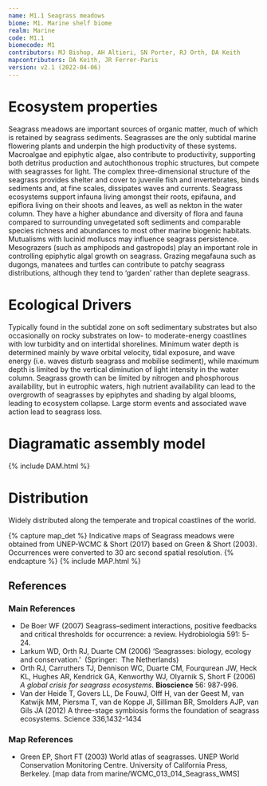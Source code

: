 ```yaml
---
name: M1.1 Seagrass meadows
biome: M1. Marine shelf biome
realm: Marine
code: M1.1
biomecode: M1
contributors: MJ Bishop, AH Altieri, SN Porter, RJ Orth, DA Keith
mapcontributors: DA Keith, JR Ferrer-Paris
version: v2.1 (2022-04-06)
---
```

# Ecosystem properties

Seagrass meadows are important sources of organic matter, much of which is retained by seagrass sediments. Seagrasses are the only subtidal marine flowering plants and underpin the high productivity of these systems. Macroalgae and epiphytic algae, also contribute to productivity, supporting both detritus production and autochthonous trophic structures, but compete with seagrasses for light. The complex three-dimensional structure of the seagrass provides shelter and cover to juvenile fish and invertebrates, binds sediments and, at fine scales, dissipates waves and currents. Seagrass ecosystems support infauna living amongst their roots, epifauna, and epiflora living on their shoots and leaves, as well as nekton in the water column. They have a higher abundance and diversity of flora and fauna compared to surrounding unvegetated soft sediments and comparable species richness and abundances to most other marine biogenic habitats. Mutualisms with lucinid molluscs may influence seagrass persistence. Mesograzers (such as amphipods and gastropods) play an important role in controlling epiphytic algal growth on seagrass. Grazing megafauna such as dugongs, manatees and turtles can contribute to patchy seagrass distributions, although they tend to ‘garden’ rather than deplete seagrass.

# Ecological Drivers

Typically found in the subtidal zone on soft sedimentary substrates but also occasionally on rocky substrates on low- to moderate-energy coastlines with low turbidity and on intertidal shorelines. Minimum water depth is determined mainly by wave orbital velocity, tidal exposure, and wave energy (i.e. waves disturb seagrass and mobilise sediment), while maximum depth is limited by the vertical diminution of light intensity in the water column. Seagrass growth can be limited by nitrogen and phosphorous availability, but in eutrophic waters, high nutrient availability can lead to the overgrowth of seagrasses by epiphytes and shading by algal blooms, leading to ecosystem collapse. Large storm events and associated wave action lead to seagrass loss.

# Diagramatic assembly model

{% include DAM.html %}

# Distribution

Widely distributed along the temperate and tropical coastlines of the world.

{% capture map_det %}
Indicative maps of Seagrass meadows were obtained from UNEP-WCMC & Short (2017) based on Green & Short (2003). Occurrences were converted to 30 arc second spatial resolution.
{% endcapture %}
{% include MAP.html %}

## References
### Main References
* De Boer WF (2007) Seagrass–sediment interactions, positive feedbacks and critical thresholds for occurrence: a review. Hydrobiologia 591: 5-24.
* Larkum WD, Orth RJ, Duarte CM (2006) ‘Seagrasses: biology, ecology and conservation.’  (Springer:  The Netherlands) 
* Orth RJ, Carruthers TJ, Dennison WC, Duarte CM, Fourqurean JW, Heck KL, Hughes AR, Kendrick GA, Kenworthy WJ, Olyarnik S, Short F (2006) *A global crisis for seagrass ecosystems*. **Bioscience** 56: 987-996.
* Van der Heide T, Govers LL, De FouwJ, Olff H, van der Geest M, van Katwijk MM, Piersma T, van de Koppe Jl, Silliman BR, Smolders AJP, van Gils JA (2012) A three-stage symbiosis forms the foundation of seagrass ecosystems. Science 336,1432-1434
### Map References
* Green EP, Short FT (2003) World atlas of seagrasses. UNEP World Conservation Monitoring Centre. University of California Press, Berkeley. [map data from marine/WCMC_013_014_Seagrass_WMS]
